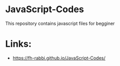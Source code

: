 # JavaScript-Codes
This repository contains javascript files for begginer
#
# Links:
- https://fh-rabbi.github.io/JavaScript-Codes/
